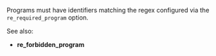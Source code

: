 Programs must have identifiers matching the regex configured via the
`re_required_program` option.

See also:

- **re_forbidden_program**
